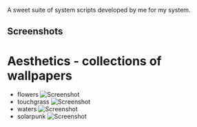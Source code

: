 A sweet suite of system scripts developed by me for my system.

## Screenshots
# Aesthetics - collections of wallpapers
- flowers
![Screenshot](./screenshot1.png)
- touchgrass
![Screenshot](./screenshot2.png)
- waters
![Screenshot](./screenshot3.png)
- solarpunk
![Screenshot](./screenshot4.png)
